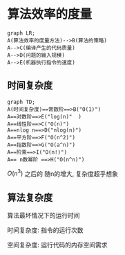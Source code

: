 
# 算法效率的度量

```mermaid
graph LR;
A(算法效率的度量方法)-->B(算法的策略)
A-->C(编译产生的代码质量)
A-->D(问题的输入规模)
A-->E(机器执行指令的速度)
```



## 时间复杂度


```mermaid
graph TD;
A(时间复杂度)==常数阶==>B("O(1)")
A==对数阶==>E("log(n)"  )
A==线性阶==>C("O(n)")
A==nlog n==>D("nlog(n)")
A==平方阶==>F("O(n^2)")
A==指数阶==>G("O(a^n)")
A==阶乘==>I("O(n!)")
A== n数幂阶 ==>H("O(n^n)")
```



$O(n^3)$ 之后的 随n的增大, 复杂度超乎想象



## 算法复杂度

算法最坏情况下的运行时间


时间复杂度: 指令的运行次数

空间复杂度: 运行代码的内存空间需求


